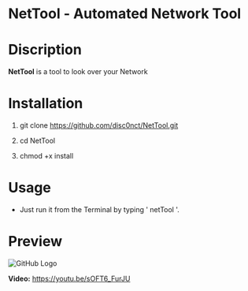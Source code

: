 # NetTool - Automated Network Tool 

# Discription

**NetTool** is a tool to look over your Network

# Installation 

1. git clone https://github.com/disc0nct/NetTool.git
 
1. cd NetTool
 
1. chmod +x install
 
# Usage

- Just run it from the Terminal by typing ' netTool '.

# Preview 

![GitHub Logo](https://i.imgur.com/mnKaRYH.png)

**Video:** https://youtu.be/sOFT6_FurJU
